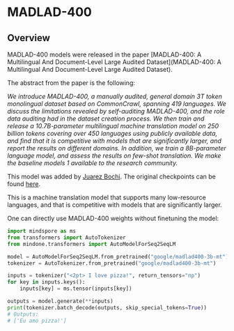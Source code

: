 <!--Copyright 2023 The HuggingFace Team. All rights reserved.

Licensed under the Apache License, Version 2.0 (the "License"); you may not use this file except in compliance with
the License. You may obtain a copy of the License at

http://www.apache.org/licenses/LICENSE-2.0

Unless required by applicable law or agreed to in writing, software distributed under the License is distributed on
an "AS IS" BASIS, WITHOUT WARRANTIES OR CONDITIONS OF ANY KIND, either express or implied. See the License for the
specific language governing permissions and limitations under the License.

⚠️ Note that this file is in Markdown but contains specific syntax for our doc-builder (similar to MDX) that may not be
rendered properly in your Markdown viewer.

-->

# MADLAD-400

## Overview

MADLAD-400 models were released in the paper [MADLAD-400: A Multilingual And Document-Level Large Audited Dataset](MADLAD-400: A Multilingual And Document-Level Large Audited Dataset). 

The abstract from the paper is the following: 

*We introduce MADLAD-400, a manually audited, general domain 3T token monolingual dataset based on CommonCrawl, spanning 419 languages. We discuss 
the limitations revealed by self-auditing MADLAD-400, and the role data auditing
had in the dataset creation process. We then train and release a 10.7B-parameter
multilingual machine translation model on 250 billion tokens covering over 450
languages using publicly available data, and find that it is competitive with models
that are significantly larger, and report the results on different domains. In addition, we train a 8B-parameter language model, and assess the results on few-shot
translation. We make the baseline models 1
available to the research community.*

This model was added by [Juarez Bochi](https://huggingface.co/jbochi). The original checkpoints can be found [here](https://github.com/google-research/google-research/tree/master/madlad_400). 

This is a machine translation model that supports many low-resource languages, and that is competitive with models that are significantly larger.

One can directly use MADLAD-400 weights without finetuning the model:

```python
import mindspore as ms
from transformers import AutoTokenizer
from mindone.transformers import AutoModelForSeq2SeqLM

model = AutoModelForSeq2SeqLM.from_pretrained("google/madlad400-3b-mt")
tokenizer = AutoTokenizer.from_pretrained("google/madlad400-3b-mt")

inputs = tokenizer("<2pt> I love pizza!", return_tensors="np")
for key in inputs.keys():
    inputs[key] = ms.tensor(inputs[key])

outputs = model.generate(**inputs)
print(tokenizer.batch_decode(outputs, skip_special_tokens=True))
# Outputs:
# ['Eu amo pizza!']
```
